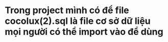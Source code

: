 # Trong project mình có để file cocolux(2).sql là file cơ sở dữ liệu mọi người có thể import vào để dùng
